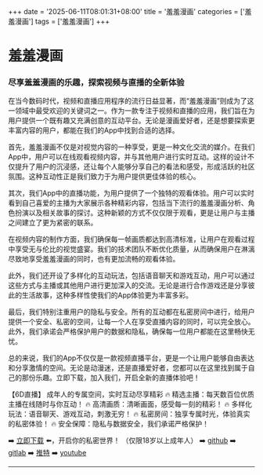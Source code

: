 +++
date = '2025-06-11T08:01:31+08:00'
title = '羞羞漫画'
categories = ['羞羞漫画']
tags = ['羞羞漫画']
+++

# 羞羞漫画

### 尽享羞羞漫画的乐趣，探索视频与直播的全新体验

在当今数码时代，视频和直播应用程序的流行日益显著，而“羞羞漫画”则成为了这一领域中最受欢迎的关键词之一。作为一款专注于视频和直播的应用，我们旨在为用户提供一个既有趣又充满创意的互动平台。无论是漫画爱好者，还是想要探索更丰富内容的用户，都能在我们的App中找到合适的选择。

首先，羞羞漫画不仅是对视觉内容的一种享受，更是一种文化交流的媒介。在我们App中，用户可以在线观看视频内容，并与其他用户进行实时互动。这样的设计不仅提升了用户的沉浸感，还让每个人能够分享自己的看法和感受，形成活跃的社区氛围。这种互动性正是我们致力于为用户提供更佳体验的核心。

其次，我们App中的直播功能，为用户提供了一个独特的观看体验。用户可以实时看到自己喜爱的主播为大家展示各种精彩内容，包括当下流行的羞羞漫画分析、角色扮演以及相关故事的探讨。这种新颖的方式不仅仅限于观看，更是让用户与主播之间建立了更为紧密的联系。

在视频内容的制作方面，我们确保每一帧画质都达到高清标准，让用户在观看过程中享受无与伦比的视觉盛宴。我们的技术团队不断优化质量，从而确保用户在淋漓尽致地享受羞羞漫画的同时，也有更加流畅的观看体验。

此外，我们还开设了多样化的互动玩法，包括语音聊天和游戏互动，用户可以通过这些方式与主播或其他用户进行更加深入的交流。无论是进行合作游戏还是分享彼此的生活故事，这种多样性使我们的App体验更为丰富多彩。

最后，我们特别注重用户的隐私与安全。所有的互动都在私密房间中进行，给用户提供一个安全、私密的空间，让每一个人在享受直播内容的同时，可以完全放心。此外，我们承诺会严格保护用户的数据和隐私，确保每一位用户都能在这里畅快无忧。

总的来说，我们的App不仅仅是一款视频直播平台，更是一个让用户能够自由表达和分享激情的空间。无论是动漫迷，还是直播爱好者，您都可以在这里找到属于自己的那份乐趣。立即下载，加入我们，开启全新的直播体验吧！

【6D直播】
成年人的专属空间，实时互动尽享精彩
🔥 精选主播：每天数百位优质主播在线随时与你互动！
🔥 高清画质：清晰画面，感受每一刻的精彩！
🔥 多样化玩法：语音聊天、游戏互动，刺激无穷！
🔥 私密房间：独享专属时光，体验真实的私密体验！
🔥 安全保障：隐私与数据安全，我们承诺严格保护！

➡️ [立即下载](https://down123.s3.ap-east-1.amazonaws.com/down/down.html?channelCode=blog) ⬅️，开启你的私密世界！
（仅限18岁以上成年人）
➡️ [github](https://aldult-live.github.io/)
➡️ [gitlab](https://seo-09598d.gitlab.io/)
➡️ [推特](https://x.com/wegame33)
➡️ [youtube](https://www.youtube.com/@6Dlive)

---
